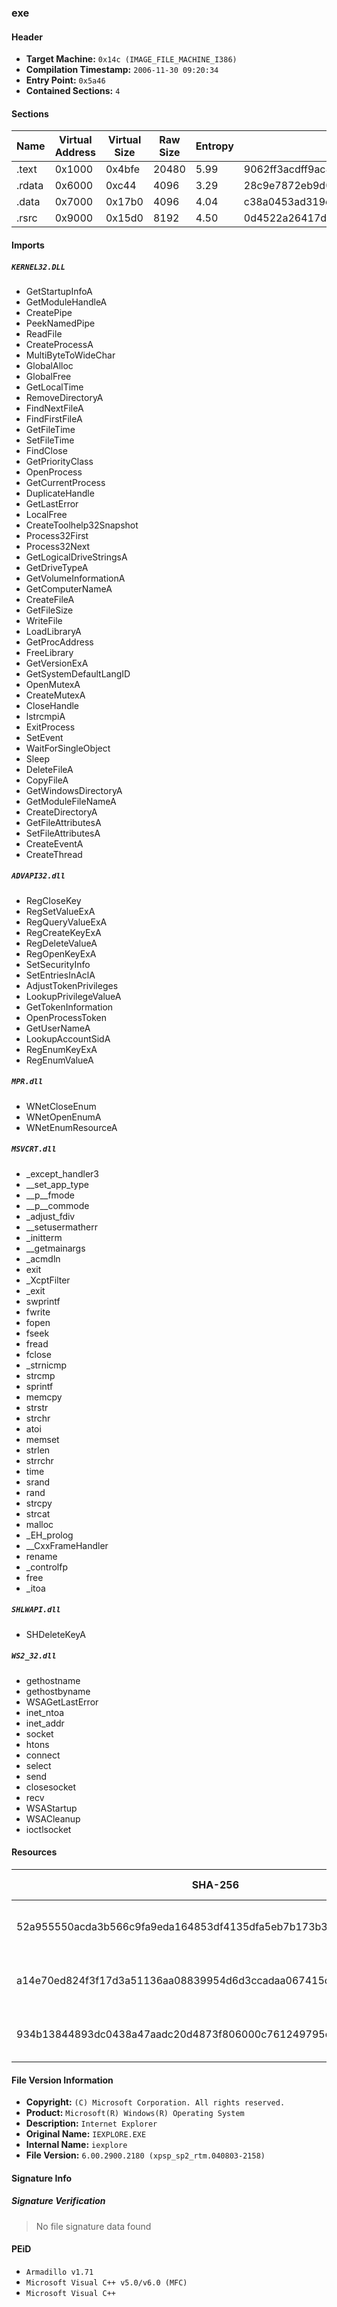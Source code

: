 ### exe

#### Header

 - **Target Machine:** `0x14c (IMAGE_FILE_MACHINE_I386)`
 - **Compilation Timestamp:** `2006-11-30 09:20:34`
 - **Entry Point:** `0x5a46`
 - **Contained Sections:** `4`

#### Sections

| Name | Virtual Address | Virtual Size | Raw Size | Entropy | MD5 |
|------|-----------------|--------------|----------|---------|-----|
| .text | 0x1000 | 0x4bfe | 20480 | 5.99 | 9062ff3acdff9ac80cd9f97a0df42383 |
| .rdata | 0x6000 | 0xc44 | 4096 | 3.29 | 28c9e7872eb9d0a20a1d953382722735 |
| .data | 0x7000 | 0x17b0 | 4096 | 4.04 | c38a0453ad319c9cd8b1760baf57a528 |
| .rsrc | 0x9000 | 0x15d0 | 8192 | 4.50 | 0d4522a26417d45c33759d2a6375a55f |

#### Imports

##### `KERNEL32.DLL`
- GetStartupInfoA
- GetModuleHandleA
- CreatePipe
- PeekNamedPipe
- ReadFile
- CreateProcessA
- MultiByteToWideChar
- GlobalAlloc
- GlobalFree
- GetLocalTime
- RemoveDirectoryA
- FindNextFileA
- FindFirstFileA
- GetFileTime
- SetFileTime
- FindClose
- GetPriorityClass
- OpenProcess
- GetCurrentProcess
- DuplicateHandle
- GetLastError
- LocalFree
- CreateToolhelp32Snapshot
- Process32First
- Process32Next
- GetLogicalDriveStringsA
- GetDriveTypeA
- GetVolumeInformationA
- GetComputerNameA
- CreateFileA
- GetFileSize
- WriteFile
- LoadLibraryA
- GetProcAddress
- FreeLibrary
- GetVersionExA
- GetSystemDefaultLangID
- OpenMutexA
- CreateMutexA
- CloseHandle
- lstrcmpiA
- ExitProcess
- SetEvent
- WaitForSingleObject
- Sleep
- DeleteFileA
- CopyFileA
- GetWindowsDirectoryA
- GetModuleFileNameA
- CreateDirectoryA
- GetFileAttributesA
- SetFileAttributesA
- CreateEventA
- CreateThread

##### `ADVAPI32.dll`
- RegCloseKey
- RegSetValueExA
- RegQueryValueExA
- RegCreateKeyExA
- RegDeleteValueA
- RegOpenKeyExA
- SetSecurityInfo
- SetEntriesInAclA
- AdjustTokenPrivileges
- LookupPrivilegeValueA
- GetTokenInformation
- OpenProcessToken
- GetUserNameA
- LookupAccountSidA
- RegEnumKeyExA
- RegEnumValueA

##### `MPR.dll`
- WNetCloseEnum
- WNetOpenEnumA
- WNetEnumResourceA

##### `MSVCRT.dll`
- _except_handler3
- __set_app_type
- __p__fmode
- __p__commode
- _adjust_fdiv
- __setusermatherr
- _initterm
- __getmainargs
- _acmdln
- exit
- _XcptFilter
- _exit
- swprintf
- fwrite
- fopen
- fseek
- fread
- fclose
- _strnicmp
- strcmp
- sprintf
- memcpy
- strstr
- strchr
- atoi
- memset
- strlen
- strrchr
- time
- srand
- rand
- strcpy
- strcat
- malloc
- _EH_prolog
- __CxxFrameHandler
- rename
- _controlfp
- free
- _itoa

##### `SHLWAPI.dll`
- SHDeleteKeyA

##### `WS2_32.dll`
- gethostname
- gethostbyname
- WSAGetLastError
- inet_ntoa
- inet_addr
- socket
- htons
- connect
- select
- send
- closesocket
- recv
- WSAStartup
- WSACleanup
- ioctlsocket


#### Resources

| SHA-256 | Size | Entropy | File Type | Type | Language |
|---------|------|---------|-----------|------|----------|
| 52a955550acda3b566c9fa9eda164853df4135dfa5eb7b173b3c5453a12f85a3 | 0x10a8 | 6.52 | None | RT_ICON | Chinese-People's Republic of China |
| a14e70ed824f3f17d3a51136aa08839954d6d3ccadaa067415c7bfc08e6636b0 | 0x14 | 1.78 | None | RT_GROUP_ICON | Chinese-People's Republic of China |
| 934b13844893dc0438a47aadc20d4873f806000c761249795c7f265ccca48bc9 | 0x41c | 3.47 | None | RT_VERSION | Chinese-People's Republic of China |

#### File Version Information

 - **Copyright:** `(C) Microsoft Corporation. All rights reserved.`
 - **Product:** `Microsoft(R) Windows(R) Operating System`
 - **Description:** `Internet Explorer`
 - **Original Name:** `IEXPLORE.EXE`
 - **Internal Name:** `iexplore`
 - **File Version:** `6.00.2900.2180 (xpsp_sp2_rtm.040803-2158)`

#### Signature Info
##### Signature Verification
> No file signature data found

#### PEiD
- `Armadillo v1.71`
- `Microsoft Visual C++ v5.0/v6.0 (MFC)`
- `Microsoft Visual C++`

